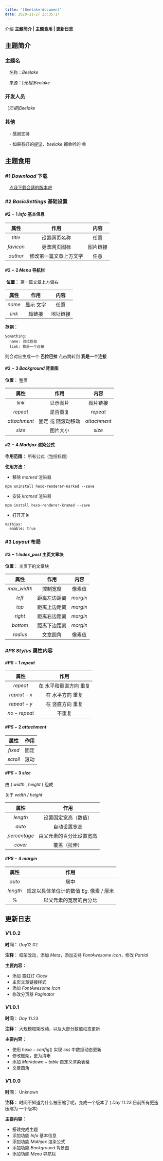 ```yaml
---
title: '[Beelake]document'
date: 2020-11-27 23:35:17
---
```


介绍 **主题简介 | 主题食用 | 更新日志**

<!--more-->

## 主题简介

### 主题名

&#8195;名称：$Beelake$

&#8195;来源：$[元祖]Beelake$

### 开发人员

&#8192;$[元祖]Beelake$

### 其他

&#8195;- 感谢支持

&#8195;- 如果有好的[提议](https://github.com/beelake/beelake.github.io/issues)，$beelake$ 都会听的 😝

## 主题食用

### #$1$ $Download$ 下载

&#8195;[点我下载合适的版本吧](https://github.com/beelake/Hexo-Theme-beelake)

### #$2$ $Basic Settings$ 基础设置

#### #$2-1$ $Info$ 基本信息

|   属性    |          作用          |   内容   |
| :-------: | :--------------------: | :------: |
|  $title$  |      设置网页名称      |   任意   |
| $favicon$ |      更改网页图标      | 图片链接 |
| $author$  | 修改第一篇文章上方文字 |   任意   |

#### #$2-2$ $Menu$ 导航栏

 **位置：**  第一篇文章上方偏右

|  属性  |   作用    |   内容   |
| :----: | :-------: | :------: |
| $name$ | 显示 文字 |   任意   |
| $link$ |  超链接   | 地址链接 |

**范例：** 

```ejs
Something:
  name: 巴拉巴拉
  link: 我是一个连接
```

则会对应生成一个 **巴拉巴拉**  点击跳转到 **我是一个连接** 

#### #$2-3$ $Background$ 背景图

**位置：** 整页

|     属性     |        作用        |      内容      |
| :----------: | :----------------: | :------------: |
|    $link$    |      显示图片      |    图片链接    |
|   $repeat$   |      是否重复      |   $repeat$   |
| $attachment$ | 固定 或 随滚动移动 | $attachment$ |
|    $size$    |      图片大小      |    $size$    |

#### #$2-4$ $Mathjax$ 渲染公式

**作用范围：** 所有公式（包括标题）

**使用方法：** 

- 移除 $marked$ 渲染器

```
npm uninstall hexo-renderer-marked --save
```

- 安装 $kramed$ 渲染器

```
npm install hexo-renderer-kramed --save
```

- 打开开关

```ejs
mathjax:
  enable: true
```



### #$3$ $Layout$ 布局

#### #$3-1$ $Index$_$post$ 主页文章块

**位置：** 主页下的文章块

|     属性      |     作用     |   内容   |
| :-----------: | :----------: | :------: |
| $max$_$width$ |   控制宽度   |  像素值  |
|    $left$     | 距离左边距离 | $margin$ |
|     $top$     | 距离上边距离 | $margin$ |
|    $right$    | 距离右边距离 | $margin$ |
|   $bottom$    | 距离下边距离 | $margin$ |
|   $radius$    |   文章圆角   |  像素值  |



### #$PS$ $Stylus$ 属性内容

#### #$PS-1$ $repeat$

|    属性     |          作用          |
| :---------: | :--------------------: |
|  $repeat$   | 在 水平和垂直方向 重复 |
| $repeat-x$  |    在 水平方向 重复    |
| $repeat-y$  |    在 竖直方向 重复    |
| $no-repeat$ |         不重复         |

#### #$PS-2$ $attachment$

|   属性   | 作用 |
| :------: | :--: |
| $fixed$  | 固定 |
| $scroll$ | 滚动 |

#### #$PS-3$ $size$

由 $(~width~,~height~)$  组成

关于 $width~/~height$

|     属性     |           作用           |
| :----------: | :----------------------: |
|   $length$   |   设置固定宽高（数值）   |
|    $auto$    |       自动设置宽高       |
| $percentage$ | 由父元素的百分比设置宽高 |
|   $cover$    |       覆盖（拉伸）       |

#### #$PS-4$ $margin$

|   属性   |                   作用                   |
| :------: | :--------------------------------------: |
|  $auto$  |                   居中                   |
| $length$ | 规定以具体单位计的数值 $Eg.$ 像素 / 厘米 |
|   $\%$   |          以父元素的宽度的百分比          |



## 更新日志

### $V1.0.2$

**时间：** $Day 12.02$

**注释：** 框架改动，添加 $Meta$，添加支持 $FontAwesome~Icon$，修改 $Partial$

**主要内容：**

-  添加 霓虹灯 $Clock$ 
-  主页文章链接样式
-  添加 $FontAwesome~Icon$
-  修改分页器 $Paginator$



### $V 1.0.1$

**时间：** $Day~11.23$

**注释：** 大规模框架改动，以及大部分数值动态更新

**主要内容：**

- 使用 $hexo-config()$ 实现 $css$ 中数据动态更新
- 修改框架，更为清晰
- 添加 $Markdown - table$ 自定义渲染表格
- 文章圆角



### $V1.0.0$ 

**时间：** Unknown

**注释：** 时间不知道为什么被压缩了呢，变成一个版本了 ( $Day~11.23$ 日前所有更迭 压缩为 一个版本)

**主要内容：**

- 搭建完成主题
- 添加功能 $Info$ 基本信息
- 添加功能 $Mathjax$ 渲染公式
- 添加功能 $Background$ 背景图
- 添加功能 $Menu$ 导航栏


